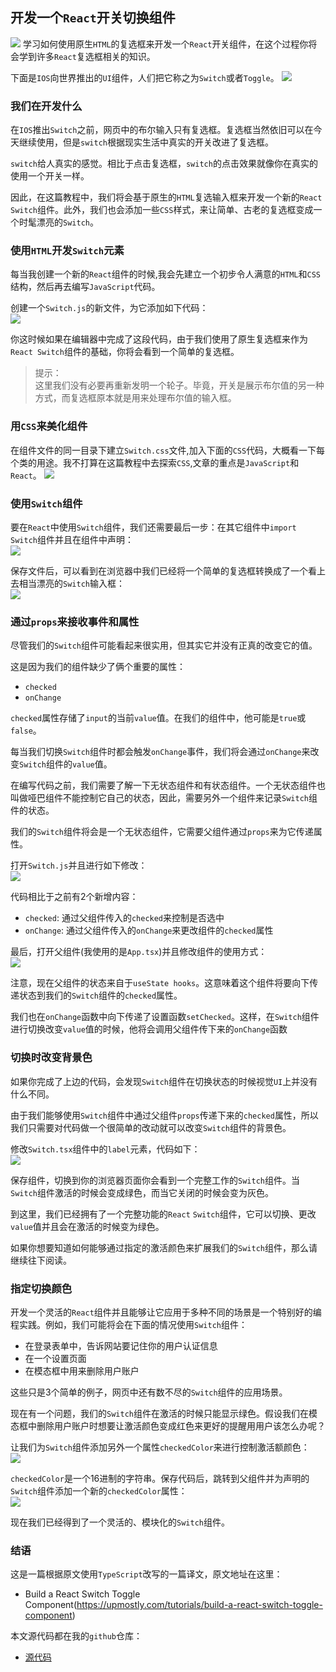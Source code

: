 ## 开发一个`React`开关切换组件
![](https://upmostly.com/wp-content/uploads/react-switch-toggle-component.jpg)
学习如何使用原生`HTML`的复选框来开发一个`React`开关组件，在这个过程你将会学到许多`React`复选框相关的知识。

下面是`IOS`向世界推出的`UI`组件，人们把它称之为`Switch`或者`Toggle`。 
![](https://raw.githubusercontent.com/wangkaiwd/drawing-bed/master/react-switch-01.gif)


### 我们在开发什么

在`IOS`推出`Switch`之前，网页中的布尔输入只有复选框。复选框当然依旧可以在今天继续使用，但是`switch`根据现实生活中真实的开关改进了复选框。

`switch`给人真实的感觉。相比于点击复选框，`switch`的点击效果就像你在真实的使用一个开关一样。

因此，在这篇教程中，我们将会基于原生的`HTML`复选输入框来开发一个新的`React` `Switch`组件。此外，我们也会添加一些`CSS`样式，来让简单、古老的复选框变成一个时髦漂亮的`Switch`。

### 使用`HTML`开发`Switch`元素
每当我创建一个新的`React`组件的时候,我会先建立一个初步令人满意的`HTML`和`CSS`结构，然后再去编写`JavaScript`代码。

创建一个`Switch.js`的新文件，为它添加如下代码：  
![](https://raw.githubusercontent.com/wangkaiwd/drawing-bed/master/react-switch-code1.png)

你这时候如果在编辑器中完成了这段代码，由于我们使用了原生复选框来作为`React Switch`组件的基础，你将会看到一个简单的复选框。
> 提示：  
> 这里我们没有必要再重新发明一个轮子。毕竟，开关是展示布尔值的另一种方式，而复选框原本就是用来处理布尔值的输入框。

### 用`CSS`来美化组件
在组件文件的同一目录下建立`Switch.css`文件,加入下面的`CSS`代码，大概看一下每个类的用途。我不打算在这篇教程中去探索`CSS`,文章的重点是`JavaScript`和`React`。
![](https://raw.githubusercontent.com/wangkaiwd/drawing-bed/master/react-switch-code2.png)

### 使用`Switch`组件
要在`React`中使用`Switch`组件，我们还需要最后一步：在其它组件中`import` `Switch`组件并且在组件中声明：  
![](https://raw.githubusercontent.com/wangkaiwd/drawing-bed/master/react-switch-code3.png)

保存文件后，可以看到在浏览器中我们已经将一个简单的复选框转换成了一个看上去相当漂亮的`Switch`输入框：  
![](https://raw.githubusercontent.com/wangkaiwd/drawing-bed/master/react-switch-02.gif)
### 通过`props`来接收事件和属性
尽管我们的`Switch`组件可能看起来很实用，但其实它并没有正真的改变它的值。

这是因为我们的组件缺少了俩个重要的属性：  
* `checked`
* `onChange`

`checked`属性存储了`input`的当前`value`值。在我们的组件中，他可能是`true`或`false`。

每当我们切换`Switch`组件时都会触发`onChange`事件，我们将会通过`onChange`来改变`Switch`组件的`value`值。

在编写代码之前，我们需要了解一下无状态组件和有状态组件。一个无状态组件也叫做哑巴组件不能控制它自己的状态，因此，需要另外一个组件来记录`Switch`组件的状态。

我们的`Switch`组件将会是一个无状态组件，它需要父组件通过`props`来为它传递属性。

打开`Switch.js`并且进行如下修改：  
![](https://raw.githubusercontent.com/wangkaiwd/drawing-bed/master/react-switch-code4.png)

代码相比于之前有2个新增内容：  
* `checked`: 通过父组件传入的`checked`来控制是否选中
* `onChange`: 通过父组件传入的`onChange`来更改组件的`checked`属性

最后，打开父组件(我使用的是`App.tsx`)并且修改组件的使用方式：  
![](https://raw.githubusercontent.com/wangkaiwd/drawing-bed/master/react-switch-code5.png)

注意，现在父组件的状态来自于`useState hooks`。这意味着这个组件将要向下传递状态到我们的`Switch`组件的`checked`属性。

我们也在`onChange`函数中向下传递了设置函数`setChecked`。这样，在`Switch`组件进行切换改变`value`值的时候，他将会调用父组件传下来的`onChange`函数

### 切换时改变背景色
如果你完成了上边的代码，会发现`Switch`组件在切换状态的时候视觉`UI`上并没有什么不同。

由于我们能够使用`Switch`组件中通过父组件`props`传递下来的`checked`属性，所以我们只需要对代码做一个很简单的改动就可以改变`Switch`组件的背景色。

修改`Switch.tsx`组件中的`label`元素，代码如下：  
![](https://raw.githubusercontent.com/wangkaiwd/drawing-bed/master/react-switch-code6.png)

保存组件，切换到你的浏览器页面你会看到一个完整工作的`Switch`组件。当`Switch`组件激活的时候会变成绿色，而当它关闭的时候会变为灰色。

到这里，我们已经拥有了一个完整功能的`React` `Switch`组件，它可以切换、更改`value`值并且会在激活的时候变为绿色。  

如果你想要知道如何能够通过指定的激活颜色来扩展我们的`Switch`组件，那么请继续往下阅读。
### 指定切换颜色
开发一个灵活的`React`组件并且能够让它应用于多种不同的场景是一个特别好的编程实践。例如，我们可能将会在下面的情况使用`Switch`组件：  
* 在登录表单中，告诉网站要记住你的用户认证信息
* 在一个设置页面
* 在模态框中用来删除用户账户

这些只是3个简单的例子，网页中还有数不尽的`Switch`组件的应用场景。

现在有一个问题，我们的`Switch`组件在激活的时候只能显示绿色。假设我们在模态框中删除用户账户时想要让激活颜色变成红色来更好的提醒用用户该怎么办呢？

让我们为`Switch`组件添加另外一个属性`checkedColor`来进行控制激活额颜色：  
![](https://raw.githubusercontent.com/wangkaiwd/drawing-bed/master/react-switch-code7.png)

`checkedColor`是一个16进制的字符串。保存代码后，跳转到父组件并为声明的`Switch`组件添加一个新的`checkedColor`属性：  
![](https://raw.githubusercontent.com/wangkaiwd/drawing-bed/master/react-switch-code8.png)

现在我们已经得到了一个灵活的、模块化的`Switch`组件。

### 结语
这是一篇根据原文使用`TypeScript`改写的一篇译文，原文地址在这里：
* Build a React Switch Toggle Component(https://upmostly.com/tutorials/build-a-react-switch-toggle-component)

本文源代码都在我的`github`仓库：
* [源代码](https://github.com/wangkaiwd/react-hooks-TS-practice)

